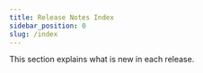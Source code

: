 ```yaml
---
title: Release Notes Index
sidebar_position: 0
slug: /index
---
```




This section explains what is new in each release.

